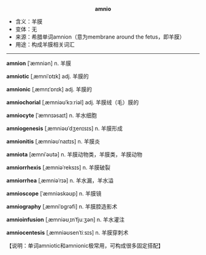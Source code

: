 
**<center>amnio</center>**

- <span class="definition">含义：羊膜</span>
- <span class="definition">变体：无</span>
- <span class="definition">来源：希腊单词amnion（意为membrane around the fetus，即羊膜）</span>
- <span class="definition">用途：构成羊膜相关词汇</span>


---


<span class="vocabulary">**amnion**</span> [ˈæmniən] n. 羊膜

<span class="vocabulary">**amniotic**</span> [ˌæmniˈɒtɪk] adj. 羊膜的

<span class="vocabulary">**amnionic**</span> [ˌæmnɪˈɒnɪk] adj. 羊膜的

<span class="vocabulary">**amniochorial**</span> [ˌæmniəʊˈkɔːriəl] adj. 羊膜绒（毛）膜的

<span class="vocabulary">**amniocyte**</span> [ˈæmnɪəsaɪt] n. 羊水细胞

<span class="vocabulary">**amniogenesis**</span> [ˌæmniəʊˈdʒenɪsɪs] n. 羊膜形成

<span class="vocabulary">**amnionitis**</span> [ˌæmniəʊˈnaɪtɪs] n. 羊膜炎

<span class="vocabulary">**amniota**</span> [æmniˈəʊtə] n. 羊膜动物类，羊膜类，羊膜动物

<span class="vocabulary">**amniorrhexis**</span> [ˌæmniəˈreksɪs] n. 羊膜破裂

<span class="vocabulary">**amniorrhea**</span> [ˌæmniəˈrɪə] n. 羊水漏，羊水溢

<span class="vocabulary">**amnioscope**</span> [ˈæmniəskəʊp] n. 羊膜镜

<span class="vocabulary">**amniography**</span> [ˌæmniˈɒgrəfi] n. 羊膜腔造影术

<span class="vocabulary">**amnioinfusion**</span> [ˌæmniəʊˌɪnˈfjuːʒən] n. 羊水灌注

<span class="vocabulary">**amniocentesis**</span> [ˌæmniəʊsenˈtiːsɪs] n. 羊膜穿刺术

【说明：单词amniotic和amnionic极常用，可构成很多固定搭配】

